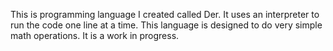 This is programming language I created called Der. It uses an interpreter to run the code one line at a time. This language is designed to do very simple math operations. It is a work in progress.     
